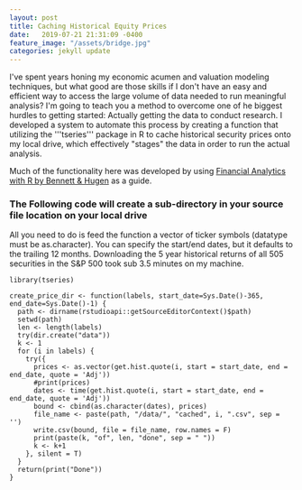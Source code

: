 ```yaml
---
layout: post
title: Caching Historical Equity Prices
date:   2019-07-21 21:31:09 -0400
feature_image: "/assets/bridge.jpg"
categories: jekyll update
---
```


I've spent years honing my economic acumen and valuation modeling techniques, but what good are
those skills if I don't have an easy and efficient way to access the large volume of data needed to
run meaningful analysis? I'm going to teach you a method to overcome one of he biggest hurdles to 
getting started: Actually getting the data to conduct research. I developed a system to automate this 
process by creating a function that utilizing the '''tseries''' package in R to cache historical security 
prices onto my local drive, which effectively "stages" the data in order to run the actual analysis.

Much of the functionality here was developed by using [Financial Analytics with R by Bennett & Hugen](https://www.amazon.com/Financial-Analytics-Building-Laboratory-Science/dp/1107150752/ref=sr_1_3?crid=MV3JU6ASDB9W&keywords=financial+analytics+with+r&qid=1563721706&s=gateway&sprefix=financial+analytics%2Caps%2C123&sr=8-3) as a guide.  

### The Following code will create a sub-directory in your source file location on your local drive  
All you need to do is feed the function a vector of ticker symbols (datatype must be as.character). You can specify the 
start/end dates, but it defaults to the trailing 12 months. Downloading the 5 year historical returns of all 
505 securities in the S&P 500 took sub 3.5 minutes on my machine.

```
library(tseries)

create_price_dir <- function(labels, start_date=Sys.Date()-365, end_date=Sys.Date()-1) {
  path <- dirname(rstudioapi::getSourceEditorContext()$path)
  setwd(path)
  len <- length(labels)
  try(dir.create("data"))
  k <- 1
  for (i in labels) {
    try({
      prices <- as.vector(get.hist.quote(i, start = start_date, end = end_date, quote = 'Adj'))
      #print(prices)
      dates <- time(get.hist.quote(i, start = start_date, end = end_date, quote = 'Adj'))
      bound <- cbind(as.character(dates), prices)
      file_name <- paste(path, "/data/", "cached", i, ".csv", sep = '')
      write.csv(bound, file = file_name, row.names = F)
      print(paste(k, "of", len, "done", sep = " "))
      k <- k+1
    }, silent = T)
  }
  return(print("Done"))
}
```